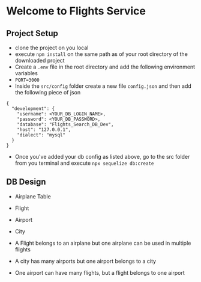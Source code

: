 # Welcome to Flights Service

## Project Setup
- clone the project on you local
- execute `npm install` on the same path as of your root directory of the downloaded project
- Create a `.env` file in the root directory and add the following environment variables
 - `PORT=3000`
- Inside the `src/config` folder create a new file `config.json` and then add the following piece of json

```
{
  "development": {
    "username": <YOUR_DB_LOGIN_NAME>,
    "password": <YOUR_DB_PASSWORD>,
    "database": "Flights_Search_DB_Dev",
    "host": "127.0.0.1",
    "dialect": "mysql"
  }
}

```
- Once you've added your db config as listed above, go to the src folder from you terminal and execute `npx sequelize db:create`

## DB Design
 - Airplane Table
 - Flight
 - Airport 
 - City

 - A Flight belongs to an airplane but one airplane can be used in multiple flights
 - A city has many airports but one airport belongs to a city
 - One airport can have many flights, but a flight belongs to one airport
 